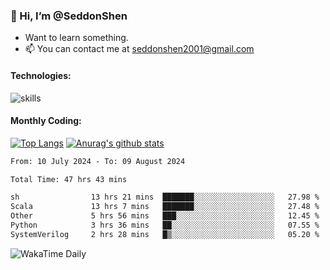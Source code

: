 ### 👋 Hi, I’m @SeddonShen
- Want to learn something.
- 📫 You can contact me at seddonshen2001@gmail.com

#### Technologies:

![skills](https://skillicons.dev/icons?i=scala,js,html,css,bootstrap,jquery,c,cpp,cloudflare,django,docker,flask,git,github,githubactions,linux,latex,mysql,nodejs,ps,php,pr,py,raspberrypi,redis,unreal,v,vscode,vue,bash)

#### Monthly Coding:
[![Top Langs](https://github-readme-stats.vercel.app/api/top-langs?username=seddonshen&show_icons=true&locale=en&layout=compact&hide=html&langs_count=8)](https://github.com/SeddonShen/)
[![Anurag's github stats](https://github-readme-stats.vercel.app/api?username=SeddonShen&count_private=true&show_icons=true)](https://github.com/anuraghazra/github-readme-stats)
<!--START_SECTION:waka-->

```txt
From: 10 July 2024 - To: 09 August 2024

Total Time: 47 hrs 43 mins

sh                13 hrs 21 mins  ███████░░░░░░░░░░░░░░░░░░   27.98 %
Scala             13 hrs 7 mins   ███████░░░░░░░░░░░░░░░░░░   27.48 %
Other             5 hrs 56 mins   ███░░░░░░░░░░░░░░░░░░░░░░   12.45 %
Python            3 hrs 36 mins   ██░░░░░░░░░░░░░░░░░░░░░░░   07.55 %
SystemVerilog     2 hrs 28 mins   █▒░░░░░░░░░░░░░░░░░░░░░░░   05.20 %
```

<!--END_SECTION:waka-->

![WakaTime Daily](https://wakatime.com/share/@seddon2001/61a7e342-5f12-4fea-bf92-1fac161e97d6.svg)
<!---
SeddonShen/SeddonShen is a ✨ special ✨ repository because its `README.md` (this file) appears on your GitHub profile.
You can click the Preview link to take a look at your changes.
--->
